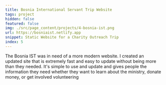 ```yaml
---
title: Bosnia International Servant Trip Website
tags: project
hidden: false
featured: false
img: ./src/page_content/projects/4-bosnia-ist.png
url: https://bosniaist.netlify.app
snippet: Static Website for a Charity Outreach Trip
index: 5
---
```


The Bosnia IST was in need of a more modern website. I created an updated site that is extremely fast and easy to update
without being more than they needed. It's simple to use and update and gives people the information they need whether 
they want to learn about the ministry, donate money, or get involved volunteering

[//]: # (img: https://f000.backblazeb2.com/file/rickhenrydev-files/img/projects/4-bosnia-ist.png)
